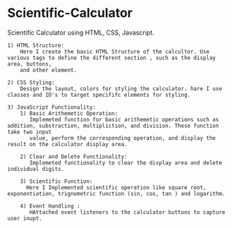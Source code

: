 # Scientific-Calculator
Scientific Calculator using HTML, CSS, Javascript.

    1) HTML Structure:
        Here I create the basic HTML Structure of the calcultor. Use various tags to define the different section , such as the display area, buttons, 
        and other element.

    2) CSS Styling:
        Design the layout, colors for styling the calculator. hare I use classes and ID's to target specififc elements for styling.

    3) JavaScript Functionality:
        1) Basic Arithemetic Operation:
           Implemeted function for basic arithemetic operations such as addition, substraction, multipliction, and division. These function take two input
           value, perform the corresponding operation, and display the result on the calculator display area.

        2) Clear and Delete Functionality:
           Implemeted functionality to clear the display area and delete individual digits.

        3) Scientific Function:
          Here I Implemented scientific operation like square root, exponentiation, trignometric function (sin, cos, tan ) and logarithm. 

        4) Event Handling :
           HAttached event listeners to the calculator buttons to capture user inupt.
           
